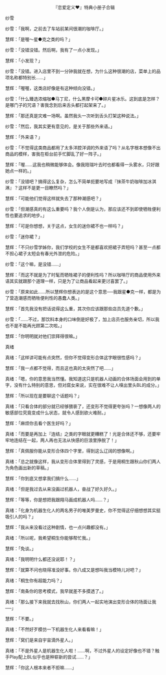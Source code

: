 <p align="center">『恋爱定义❤』特典小册子合辑</p>

纱雪

纱雪：「我啊，之前去了车站前某间很潮的咖啡厅。」

慧辉：「是喔～星●克之类的吗？」

纱雪：「没错没错。然后啊，我有了一点小发现。」

慧辉：「小发现？」

纱雪：「没错。进入店里不到一分钟我就在想，为什么这种很潮的店，菜单上的品项名称都特别长……」

慧辉：「喔喔，这类店好像是有这种倾向没错。」

纱雪：「什么臻选浓缩咖●马丁尼，什么黑摩卡可●碎片星冰乐。这到底是怎样？是哪门子的咒语？害我念到后来舌头都打起架来了。」

慧辉：「那还真是灾难一场啊。虽然我头一次听到舌头打架这种说法。」

纱雪：「然后，我其实更有意见的，是关于那些外来语。」

慧辉：「外来语？」

纱雪：「不觉得这类商品都用了太多洋腔洋调的外来语了吗？从名字根本想像不出商品的模样，害我在柜台前手忙脚乱了好一阵子。」

慧辉：「喔……这我也稍微能够体会。像我陪瑞叶去时也都看得一头雾水，只好跟她点一样的。」

纱雪：「没错吧？搞得这么复杂，怎么不简单扼要地写成『抹茶牛奶咖啡加冰淇淋』？这样不是更一目瞭然吗？」

慧辉：「可能他们觉得这样就失去了那种潮感吧？」

纱雪：「但潮感真的有这么重要吗？我个人倒是认为，那应该还不到即使牺牲便利性也要追求的地步。」

慧辉：「可是你想想，关于这点，女生的迷你裙不也一样吗？」

纱雪：「迷你裙？」

慧辉：「不只纱雪学姊你，我们学校的女生不是都喜欢把裙子弄短吗？甚至一点都不担心裙子太短会有春光外泄的危险。」

纱雪：「这个嘛，是没错……」

慧辉：「而这不就是为了时髦而牺牲裙子的便利性吗？所以咖啡厅的商品使用外来语其实就跟那个道理一样，只是为了让商品看起来更讨喜罢了。」

纱雪：「原来如此……所以慧辉你想表达的是这个意思──我跟星●克一样，都是为了营造潮感而牺牲便利性的愚蠢人类。」

慧辉：「首先我没有把话说得这么重，其次你应该跟那些店员先道个歉。」

纱雪：「……不过，那饮料本身的口味倒是好极了，加上店员也服务亲切，所以我也不是不能再光顾第二次啦。」

慧辉：「你明明就对他们崇拜得很嘛。」

真绪

真绪：「这样讲可能有点突然，但你不觉得变形合体这字眼很性感吗？」

慧辉：「我一点都不觉得，而且这也真的太突然了吧……」

真绪：「嗯，你的意思我当然懂。我知道这只是机器人动画的合体场面会用到的单字，没有什么特别的意思，但对腐女来说，实在很难不让人嗅出里头BL的成分。」

慧辉：「所以现在是要聊这个话题吗？」

真绪：「只看合体的部分就已经够猥亵了，还变形不觉得更夸张吗？一想像两人的敏感部位究竟变成什么状态，就令人感到欲火难耐。」

慧辉：「麻烦你去看个医生好吗？」

真绪：「而要是再加上『连结』之类的字眼就更糟糕了！光是合体还不够，还要牢牢地连结在一起，两人再也无法从快感的巨浪里挣脱了！」

慧辉：「真佩服你能从变形合体四个字里，得到这么辽阔的想像啊。」

真绪：「总之就像这样，我从变形合体里得到了灵感，于是用桐生跟秋山你们两人为角色画出新的草稿。」

慧辉：「你到底又想拿我们搞什么……」

真绪：「但是我过去从来没画过机器人，奋战了好久好久。」

慧辉：「等等，你是想把我跟翔马画成机器人吗……？」

真绪：「化身为机器生化人的两名男子的唯美罗曼史，你不觉得这仔细想想其实挺吸引人的吗？」

慧辉：「我从来没看过这种剧情，也一点兴趣都没有。」

真绪：「所以呢，我希望桐生你能够帮忙我。」

慧辉：「免谈。」

真绪：「我明明什么都还没说耶！？」

慧辉：「就算不问也晓得准没好事。你八成又是想叫我当模特儿对吧？」

真绪：「桐生你有超能力吗？」

慧辉：「南条你的思考模式，我早就差不多摸透了。」

真绪：「那么接下来我就去找秋山，你们两人一起实地演出变形合体的场面让我──」

慧辉：「不要。」

真绪：「不然好歹模仿一下机器生化人来看看嘛！」

慧辉：「窝们是来自宇宙滴外星人。」

真绪：「不是外星人是机器生化人啦！……啊，不过外星人的设定好像也不错？触手Play配上BL似乎也是种崭新的尝试……？」

慧辉：「你这人根本来者不拒嘛……」

